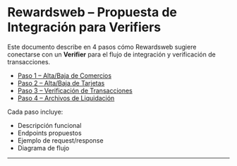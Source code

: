 # Rewardsweb – Propuesta de Integración para Verifiers

Este documento describe en 4 pasos cómo Rewardsweb sugiere conectarse con un **Verifier** para el flujo de integración y verificación de transacciones.

- [Paso 1 – Alta/Baja de Comercios](step1.md)
- [Paso 2 – Alta/Baja de Tarjetas](step2.md)
- [Paso 3 – Verificación de Transacciones](step3.md)
- [Paso 4 – Archivos de Liquidación](step4.md)

Cada paso incluye:
- Descripción funcional
- Endpoints propuestos
- Ejemplo de request/response
- Diagrama de flujo

---
